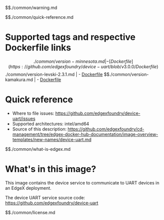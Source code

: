 $$./common/warning.md

$$./common/quick-reference.md

# Supported tags and respective Dockerfile links

$$./common/version-minnesota.md |
        - [Dockerfile](https://github.com/edgexfoundry/device-uart/blob/v3.0.0/Dockerfile)
$$./common/version-levski-2.3.1.md |
        - [Dockerfile](https://github.com/edgexfoundry/device-uart/blob/v2.3.1/Dockerfile)
$$./common/version-kamakura.md |
        - [Dockerfile](https://github.com/edgexfoundry/device-uart/blob/v2.2.0/Dockerfile)

# Quick reference

- Where to file issues: https://github.com/edgexfoundry/device-uart/issues
- Supported architectures: intel/amd64
- Source of this description: https://github.com/edgexfoundry/cd-management/tree/edgex-docker-hub-documentation/image-overview-templates/new-names/device-uart.md

$$./common/what-is-edgex.md

# What's in this image?

This image contains the device service to communicate to UART devices in an EdgeX deployment.

The device UART service source code: <https://github.com/edgexfoundry/device-uart>

$$./common/license.md
